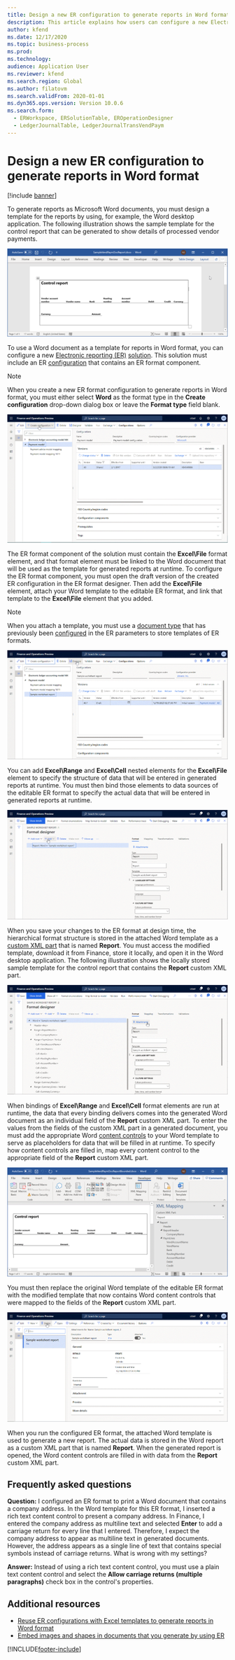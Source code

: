 ```yaml
---
title: Design a new ER configuration to generate reports in Word format
description: This article explains how users can configure a new Electronic reporting (ER) format to generate reports as Microsoft Word documents.
author: kfend
ms.date: 12/17/2020
ms.topic: business-process
ms.prod: 
ms.technology: 
audience: Application User
ms.reviewer: kfend
ms.search.region: Global
ms.author: filatovm
ms.search.validFrom: 2020-01-01
ms.dyn365.ops.version: Version 10.0.6
ms.search.form: 
  - ERWorkspace, ERSolutionTable, EROperationDesigner
  - LedgerJournalTable, LedgerJournalTransVendPaym
---
```


# Design a new ER configuration to generate reports in Word format

[!include [banner](../includes/banner.md)]

To generate reports as Microsoft Word documents, you must design a template for the reports by using, for example, the Word desktop application. The following illustration shows the sample template for the control report that can be generated to show details of processed vendor payments.

![Sample template for the control report in the Word desktop application.](./media/er-design-configuration-word-image1.png)

To use a Word document as a template for reports in Word format, you can configure a new [Electronic reporting (ER)](general-electronic-reporting.md) [solution](er-quick-start1-new-solution.md). This solution must include an ER [configuration](general-electronic-reporting.md#Configuration) that contains an ER format component.

> [!NOTE]
> When you create a new ER format configuration to generate reports in Word format, you must either select **Word** as the format type in the **Create configuration** drop-down dialog box or leave the **Format type** field blank.

![Creating a format configuration on the Configurations page.](./media/er-design-configuration-word-image2.gif)

The ER format component of the solution must contain the **Excel\\File** format element, and that format element must be linked to the Word document that will be used as the template for generated reports at runtime. To configure the ER format component, you must open the draft version of the created ER configuration in the ER format designer. Then add the **Excel\\File** element, attach your Word template to the editable ER format, and link that template to the **Excel\\File** element that you added.

> [!NOTE]
> When you attach a template, you must use a [document type](../../fin-ops/organization-administration/configure-document-management.md#configure-document-types) that has previously been [configured](electronic-reporting-er-configure-parameters.md#parameters-to-manage-documents) in the ER parameters to store templates of ER formats.

![Attaching a template on the Format designer page.](./media/er-design-configuration-word-image3.gif)

You can add **Excel\\Range** and **Excel\\Cell** nested elements for the **Excel\\File** element to specify the structure of data that will be entered in generated reports at runtime. You must then bind those elements to data sources of the editable ER format to specify the actual data that will be entered in generated reports at runtime.

![Adding nested elements on the Format designer page.](./media/er-design-configuration-word-image4.gif)

When you save your changes to the ER format at design time, the hierarchical format structure is stored in the attached Word template as a [custom XML part](/visualstudio/vsto/custom-xml-parts-overview) that is named **Report**. You must access the modified template, download it from Finance, store it locally, and open it in the Word desktop application. The following illustration shows the locally stored sample template for the control report that contains the **Report** custom XML part.

![Previewing the sample report template in the Word desktop application.](./media/er-design-configuration-word-image5.gif)

When bindings of **Excel\\Range** and **Excel\\Cell** format elements are run at runtime, the data that every binding delivers comes into the generated Word document as an individual field of the **Report** custom XML part. To enter the values from the fields of the custom XML part in a generated document, you must add the appropriate Word [content controls](/office/client-developer/word/content-controls-in-word) to your Word template to serve as placeholders for data that will be filled in at runtime. To specify how content controls are filled in, map every content control to the appropriate field of the **Report** custom XML part.

![Adding and mapping content controls in the Word desktop application.](./media/er-design-configuration-word-image6.gif)

You must then replace the original Word template of the editable ER format with the modified template that now contains Word content controls that were mapped to the fields of the **Report** custom XML part.

![Replacing the template on the Format designer page.](./media/er-design-configuration-word-image7.gif)

When you run the configured ER format, the attached Word template is used to generate a new report. The actual data is stored in the Word report as a custom XML part that is named **Report**. When the generated report is opened, the Word content controls are filled in with data from the **Report** custom XML part.

## Frequently asked questions

**Question:** I configured an ER format to print a Word document that contains a company address. In the Word template for this ER format, I inserted a rich text content control to present a company address. In Finance, I entered the company address as multiline text and selected **Enter** to add a carriage return for every line that I entered. Therefore, I expect the company address to appear as multiline text in generated documents. However, the address appears as a single line of text that contains special symbols instead of carriage returns. What is wrong with my settings?

**Answer:** Instead of using a rich text content control, you must use a plain text content control and select the **Allow carriage returns (multiple paragraphs)** check box in the control's properties.

## Additional resources

- [Reuse ER configurations with Excel templates to generate reports in Word format](./tasks/er-design-configuration-word-2016-11.md)
- [Embed images and shapes in documents that you generate by using ER](electronic-reporting-embed-images-shapes.md#embed-an-image-in-a-word-document)


[!INCLUDE[footer-include](../../../includes/footer-banner.md)]
